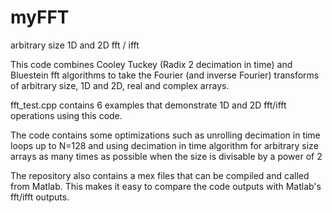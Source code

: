 # myFFT
arbitrary size 1D and 2D fft / ifft

This code combines Cooley Tuckey (Radix 2 decimation in time) and Bluestein fft algorithms to take the Fourier (and inverse Fourier) transforms of arbitrary size, 1D and 2D, real and complex arrays.

fft_test.cpp contains 6 examples that demonstrate 1D and 2D fft/ifft operations using this code.

The code contains some optimizations such as unrolling decimation in time loops up to N=128 and using decimation in time algorithm for arbitrary size arrays as many times as possible when the size is divisable by a power of 2

The repository also contains a mex files that can be compiled and called from Matlab. This makes it easy to compare the code outputs with Matlab's fft/ifft outputs. 
